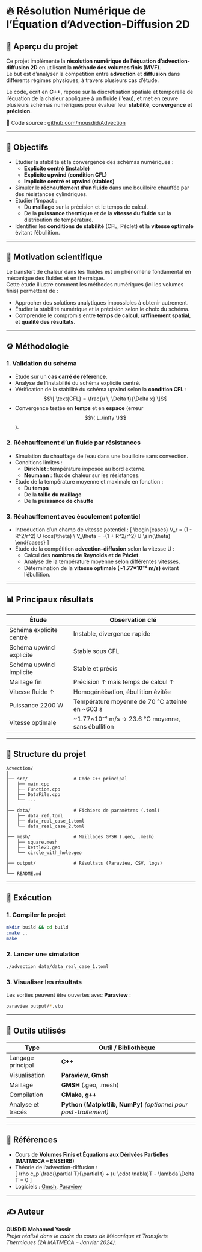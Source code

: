 # 🔥 Résolution Numérique de l’Équation d’Advection-Diffusion 2D

## 📘 Aperçu du projet

Ce projet implémente la **résolution numérique de l’équation d’advection-diffusion 2D** en utilisant la **méthode des volumes finis (MVF)**.  
Le but est d’analyser la compétition entre **advection** et **diffusion** dans différents régimes physiques, à travers plusieurs cas d’étude.

Le code, écrit en **C++**, repose sur la discrétisation spatiale et temporelle de l’équation de la chaleur appliquée à un fluide (l’eau), et met en œuvre plusieurs schémas numériques pour évaluer leur **stabilité**, **convergence** et **précision**.

📂 Code source : [github.com/mousdid/Advection](https://github.com/mousdid/Advection)

---

## 🎯 Objectifs

- Étudier la stabilité et la convergence des schémas numériques :
  - **Explicite centré (instable)**
  - **Explicite upwind (condition CFL)**
  - **Implicite centré et upwind (stables)**
- Simuler le **réchauffement d’un fluide** dans une bouilloire chauffée par des résistances cylindriques.
- Étudier l’impact :
  - Du **maillage** sur la précision et le temps de calcul.
  - De la **puissance thermique** et de la **vitesse du fluide** sur la distribution de température.
- Identifier les **conditions de stabilité** (CFL, Péclet) et la **vitesse optimale** évitant l’ébullition.

---

## 🧠 Motivation scientifique

Le transfert de chaleur dans les fluides est un phénomène fondamental en mécanique des fluides et en thermique.  
Cette étude illustre comment les méthodes numériques (ici les volumes finis) permettent de :
- Approcher des solutions analytiques impossibles à obtenir autrement.  
- Étudier la stabilité numérique et la précision selon le choix du schéma.  
- Comprendre le compromis entre **temps de calcul**, **raffinement spatial**, et **qualité des résultats**.

---

## ⚙️ Méthodologie

### 1. Validation du schéma
- Étude sur un **cas carré de référence**.
- Analyse de l’instabilité du schéma explicite centré.
- Vérification de la stabilité du schéma upwind selon la **condition CFL** :
  $$\[
  \text{CFL} = \frac{u \, \Delta t}{\Delta x}
  \]$$
- Convergence testée en **temps** et en **espace** (erreur $$\( L_\infty \)$$).

### 2. Réchauffement d’un fluide par résistances
- Simulation du chauffage de l’eau dans une bouilloire sans convection.
- Conditions limites :
  - **Dirichlet** : température imposée au bord externe.
  - **Neumann** : flux de chaleur sur les résistances.
- Étude de la température moyenne et maximale en fonction :
  - Du **temps**
  - De la **taille du maillage**
  - De la **puissance de chauffe**

### 3. Réchauffement avec écoulement potentiel
- Introduction d’un champ de vitesse potentiel :
  \[
  \begin{cases}
  V_r = (1 - R^2/r^2) U \cos(\theta) \\
  V_\theta = -(1 + R^2/r^2) U \sin(\theta)
  \end{cases}
  \]
- Étude de la compétition **advection–diffusion** selon la vitesse U :
  - Calcul des **nombres de Reynolds et de Péclet**.
  - Analyse de la température moyenne selon différentes vitesses.
  - Détermination de la **vitesse optimale (~1.77×10⁻⁴ m/s)** évitant l’ébullition.

---

## 📊 Principaux résultats

| Étude | Observation clé |
|--------|------------------|
| Schéma explicite centré | Instable, divergence rapide |
| Schéma upwind explicite | Stable sous CFL |
| Schéma upwind implicite | Stable et précis |
| Maillage fin | Précision ↑ mais temps de calcul ↑ |
| Vitesse fluide ↑ | Homogénéisation, ébullition évitée |
| Puissance 2200 W | Température moyenne de 70 °C atteinte en ~603 s |
| Vitesse optimale | ~1.77×10⁻⁴ m/s → 23.6 °C moyenne, sans ébullition |

---

## 🧩 Structure du projet

```
Advection/
│
├── src/                 # Code C++ principal
│   ├── main.cpp
│   ├── Function.cpp
│   ├── DataFile.cpp
│   └── ...
│
├── data/                # Fichiers de paramètres (.toml)
│   ├── data_ref.toml
│   ├── data_real_case_1.toml
│   └── data_real_case_2.toml
│
├── mesh/                # Maillages GMSH (.geo, .mesh)
│   ├── square.mesh
│   ├── kettle2D.geo
│   └── circle_with_hole.geo
│
├── output/              # Résultats (Paraview, CSV, logs)
│
└── README.md
```

---

## 🚀 Exécution

### 1. Compiler le projet
```bash
mkdir build && cd build
cmake ..
make
```

### 2. Lancer une simulation
```bash
./advection data/data_real_case_1.toml
```

### 3. Visualiser les résultats
Les sorties peuvent être ouvertes avec **Paraview** :
```bash
paraview output/*.vtu
```

---

## 🧮 Outils utilisés

| Type | Outil / Bibliothèque |
|------|----------------------|
| Langage principal | **C++** |
| Visualisation | **Paraview**, **Gmsh** |
| Maillage | **GMSH** (.geo, .mesh) |
| Compilation | **CMake**, **g++** |
| Analyse et tracés | **Python (Matplotlib, NumPy)** *(optionnel pour post-traitement)* |

---

## 🧾 Références

- Cours de **Volumes Finis et Équations aux Dérivées Partielles (MATMECA – ENSEIRB)**  
- Théorie de l’advection-diffusion :  
  \[
  \rho c_p \frac{\partial T}{\partial t} + (u \cdot \nabla)T - \lambda \Delta T = 0
  \]
- Logiciels : [Gmsh](https://gmsh.info), [Paraview](https://www.paraview.org)

---

## ✍️ Auteur

**OUSDID Mohamed Yassir**  
_Projet réalisé dans le cadre du cours de Mécanique et Transferts Thermiques (2A MATMECA – Janvier 2024)._
